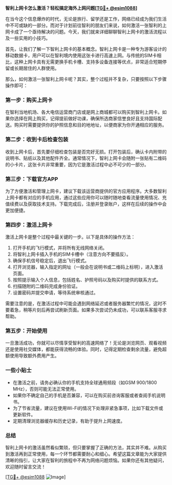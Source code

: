 **智利上网卡怎么激活？轻松搞定海外上网问题[[TG💪+ @esim1088](https://t.me/s/esim1088)]**

在当今这个信息爆炸的时代，无论是旅行、留学还是工作，网络已经成为我们生活中不可或缺的一部分。而对于计划前往智利的朋友们来说，如何激活一张智利的上网卡成了一个亟待解决的问题。今天，我们就来详细聊聊智利上网卡的激活流程以及一些实用的小技巧。

首先，让我们了解一下智利上网卡的基本概念。智利上网卡是一种专为游客设计的移动数据卡，用户可以在智利境内使用这张卡进行高速上网。与传统的SIM卡相比，这种上网卡具有无需更换手机卡槽、支持多设备连接等优点，非常适合短期停留或长期居住的人群使用。

那么，如何激活一张智利上网卡呢？其实，整个过程并不复杂，只要按照以下步骤操作即可：

### **第一步：购买上网卡**
在智利当地机场、各大电信运营商门店或是网上商城都可以购买到智利上网卡。如果你选择在网上购买，记得提前做好功课，确保所选商家信誉良好且支持国际配送。购买时需要提供你的护照信息和目的地地址，以便商家为你开通相应的服务。

### **第二步：收到卡后检查包装**
收到上网卡后，首先要仔细检查包装是否完好无损。打开包装后，确认卡内附带的说明书、贴纸以及其他配件齐全。通常情况下，智利上网卡会随附一张贴有二维码的小卡片，这张卡片非常重要，因为它是激活过程中必不可少的一部分。

### **第三步：下载官方APP**
为了方便激活和管理上网卡，建议下载该运营商提供的官方应用程序。大多数智利上网卡都有对应的手机应用，通过这些应用你可以随时随地查看流量使用情况、充值续费以及获取技术支持。下载完成后，注册并登录账户，这样在后续的操作中会更加便捷。

### **第四步：激活上网卡**
激活上网卡是整个过程中最关键的一步。以下是具体的操作方法：

1. 打开手机的飞行模式，并将所有无线网络关闭。
2. 将智利上网卡插入手机的SIM卡槽中（注意方向不要插反）。
3. 确保手机信号稳定后，退出飞行模式。
4. 打开浏览器，输入指定的网址（一般会在说明书或二维码上标明），进入激活页面。
5. 按照提示输入个人信息，包括姓名、护照号码以及购买时提供的联系方式。
6. 扫描随附的二维码完成身份验证。
7. 设置密码并提交申请，等待系统审核通过。

需要注意的是，在激活过程中可能会遇到网络延迟或者服务器繁忙的情况，这时不要着急，稍等片刻后再尝试刷新页面。如果多次尝试仍未成功，可以联系客服寻求帮助。

### **第五步：开始使用**
一旦激活成功，你就可以尽情享受智利的高速网络了！无论是浏览网页、观看视频还是使用社交媒体，都能获得流畅的体验。同时，记得定期检查剩余流量，避免超额使用导致额外费用产生。

### **一些小贴士**
- 在激活之前，请务必确认你的手机支持全球通用频段（如GSM 900/1800 MHz），否则可能无法正常使用。
- 如果你不确定自己的手机是否兼容，可以在购买前咨询客服或者查阅手机说明书。
- 为了节省流量，建议在使用Wi-Fi的情况下处理非紧急事项，比如下载文件或更新软件。
- 定期清理浏览器缓存和历史记录，有助于提升上网速度。

### **总结**
智利上网卡的激活虽然看似繁琐，但只要掌握了正确的方法，其实并不难。从购买到激活再到正常使用，每一个环节都需要耐心和细心。希望这篇文章能为大家提供清晰的指引，让大家在智利的旅程中不再为网络问题烦恼。如果你还有其他疑问，欢迎随时留言交流！

[[TG💪+ @esim1088](https://t.me/s/esim1088) ![Image](https://i.postimg.cc/4NQfJmqS/Snipaste-2025-05-13-00-14-12.png)]